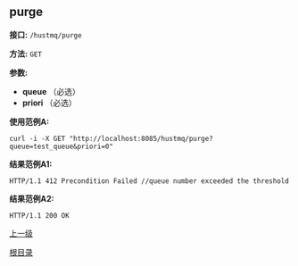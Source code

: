 ## purge ##

**接口:** `/hustmq/purge`

**方法:** `GET`

**参数:**  

*  **queue** （必选）  
*  **priori** （必选）    

**使用范例A:**

    curl -i -X GET "http://localhost:8085/hustmq/purge?queue=test_queue&priori=0"

**结果范例A1:**

	HTTP/1.1 412 Precondition Failed //queue number exceeded the threshold

**结果范例A2:**

	HTTP/1.1 200 OK

[上一级](../hustmq.md)

[根目录](../../index.md)